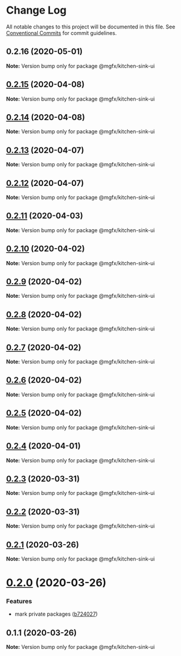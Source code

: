 # Change Log

All notable changes to this project will be documented in this file.
See [Conventional Commits](https://conventionalcommits.org) for commit guidelines.

## 0.2.16 (2020-05-01)

**Note:** Version bump only for package @mgfx/kitchen-sink-ui





## [0.2.15](https://github.com/ai-labs-team/mgFx/compare/@mgfx/kitchen-sink-ui@0.2.14...@mgfx/kitchen-sink-ui@0.2.15) (2020-04-08)

**Note:** Version bump only for package @mgfx/kitchen-sink-ui





## [0.2.14](https://github.com/ai-labs-team/mgFx/compare/@mgfx/kitchen-sink-ui@0.2.13...@mgfx/kitchen-sink-ui@0.2.14) (2020-04-08)

**Note:** Version bump only for package @mgfx/kitchen-sink-ui





## [0.2.13](https://github.com/ai-labs-team/mgFx/compare/@mgfx/kitchen-sink-ui@0.2.12...@mgfx/kitchen-sink-ui@0.2.13) (2020-04-07)

**Note:** Version bump only for package @mgfx/kitchen-sink-ui





## [0.2.12](https://github.com/ai-labs-team/mgFx/compare/@mgfx/kitchen-sink-ui@0.2.11...@mgfx/kitchen-sink-ui@0.2.12) (2020-04-07)

**Note:** Version bump only for package @mgfx/kitchen-sink-ui





## [0.2.11](https://github.com/ai-labs-team/mgFx/compare/@mgfx/kitchen-sink-ui@0.2.10...@mgfx/kitchen-sink-ui@0.2.11) (2020-04-03)

**Note:** Version bump only for package @mgfx/kitchen-sink-ui





## [0.2.10](https://github.com/ai-labs-team/mgFx/compare/@mgfx/kitchen-sink-ui@0.2.9...@mgfx/kitchen-sink-ui@0.2.10) (2020-04-02)

**Note:** Version bump only for package @mgfx/kitchen-sink-ui





## [0.2.9](https://github.com/ai-labs-team/mgFx/compare/@mgfx/kitchen-sink-ui@0.2.8...@mgfx/kitchen-sink-ui@0.2.9) (2020-04-02)

**Note:** Version bump only for package @mgfx/kitchen-sink-ui





## [0.2.8](https://github.com/ai-labs-team/mgFx/compare/@mgfx/kitchen-sink-ui@0.2.7...@mgfx/kitchen-sink-ui@0.2.8) (2020-04-02)

**Note:** Version bump only for package @mgfx/kitchen-sink-ui





## [0.2.7](https://github.com/ai-labs-team/mgFx/compare/@mgfx/kitchen-sink-ui@0.2.6...@mgfx/kitchen-sink-ui@0.2.7) (2020-04-02)

**Note:** Version bump only for package @mgfx/kitchen-sink-ui





## [0.2.6](https://github.com/ai-labs-team/mgFx/compare/@mgfx/kitchen-sink-ui@0.2.5...@mgfx/kitchen-sink-ui@0.2.6) (2020-04-02)

**Note:** Version bump only for package @mgfx/kitchen-sink-ui





## [0.2.5](https://github.com/ai-labs-team/mgFx/compare/@mgfx/kitchen-sink-ui@0.2.4...@mgfx/kitchen-sink-ui@0.2.5) (2020-04-02)

**Note:** Version bump only for package @mgfx/kitchen-sink-ui





## [0.2.4](https://github.com/ai-labs-team/mgFx/compare/@mgfx/kitchen-sink-ui@0.2.3...@mgfx/kitchen-sink-ui@0.2.4) (2020-04-01)

**Note:** Version bump only for package @mgfx/kitchen-sink-ui





## [0.2.3](https://github.com/ai-labs-team/mgFx/compare/@mgfx/kitchen-sink-ui@0.2.2...@mgfx/kitchen-sink-ui@0.2.3) (2020-03-31)

**Note:** Version bump only for package @mgfx/kitchen-sink-ui





## [0.2.2](https://github.com/ai-labs-team/mgFx/compare/@mgfx/kitchen-sink-ui@0.2.1...@mgfx/kitchen-sink-ui@0.2.2) (2020-03-31)

**Note:** Version bump only for package @mgfx/kitchen-sink-ui





## [0.2.1](https://github.com/ai-labs-team/mgFx/compare/@mgfx/kitchen-sink-ui@0.2.0...@mgfx/kitchen-sink-ui@0.2.1) (2020-03-26)

**Note:** Version bump only for package @mgfx/kitchen-sink-ui





# [0.2.0](https://github.com/ai-labs-team/mgFx/compare/@mgfx/kitchen-sink-ui@0.1.1...@mgfx/kitchen-sink-ui@0.2.0) (2020-03-26)


### Features

* mark private packages ([b724027](https://github.com/ai-labs-team/mgFx/commit/b724027))





## 0.1.1 (2020-03-26)

**Note:** Version bump only for package @mgfx/kitchen-sink-ui
